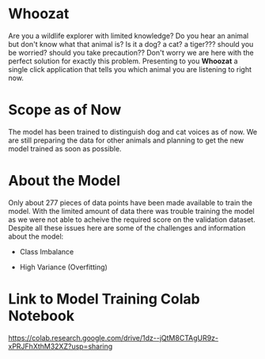 # Whoozat

Are you a wildlife explorer with limited knowledge? Do you hear an animal but don't know what that animal is? Is it a dog? a cat? a tiger??? should you be worried? should you take precaution?? Don't worry we are here with the perfect solution for exactly this problem. Presenting to you **Whoozat** a single click application that tells you which animal you are listening to right now. 

# Scope as of Now

The model has been trained to distinguish dog and cat voices as of now. We are still preparing the data for other animals and planning to get the new model trained as soon as possible.

# About the Model

Only about 277 pieces of data points have been made available to train the model. With the limited amount of data there was trouble training the model as we were not able to acheive the required score on the validation dataset. Despite all these issues here are some of the challenges and information about the model:

- Class Imbalance

- High Variance (Overfitting)



# Link to Model Training Colab Notebook

https://colab.research.google.com/drive/1dz--jQtM8CTAgUR9z-xPRJFhXthM32XZ?usp=sharing

